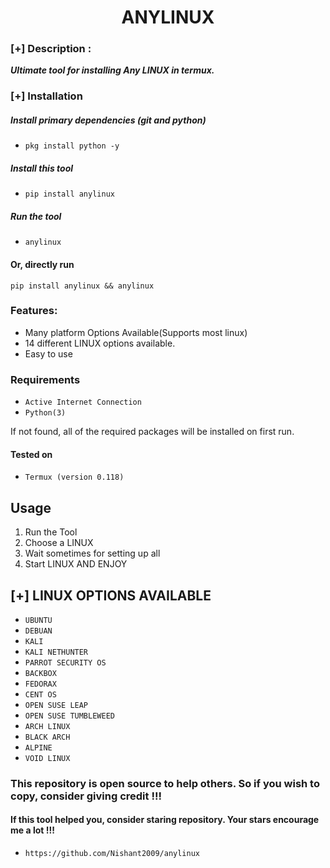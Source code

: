 <h1 align="center">ANYLINUX</h1>

### [+] Description :

***Ultimate tool for installing Any LINUX in termux.***

### [+] Installation

##### Install primary dependencies (git and python)

 - ```pkg install python -y```

##### Install this tool

 - ```pip install anylinux```

##### Run the tool
 - ```anylinux```

#### Or, directly run
```
pip install anylinux && anylinux

```

### Features:

 - Many platform Options Available(Supports most linux)
 - 14 different LINUX options available.
 - Easy to use

### Requirements

 - `Active Internet Connection`
 - `Python(3)`

If not found, all of the required packages will be installed on first run.

#### Tested on

 - `Termux (version 0.118)`

## Usage

1. Run the Tool
2. Choose a LINUX
3. Wait sometimes for setting up all
4. Start LINUX AND ENJOY 

## [+] LINUX OPTIONS AVAILABLE
 - `UBUNTU`
 - `DEBUAN`
 - `KALI`
 - `KALI NETHUNTER`
 - `PARROT SECURITY OS`
 - `BACKBOX`
 - `FEDORAX`
 - `CENT OS`
 - `OPEN SUSE LEAP`
 - `OPEN SUSE TUMBLEWEED`
 - `ARCH LINUX`
 - `BLACK ARCH`
 - `ALPINE`
 - `VOID LINUX`


### This repository is open source to help others. So if you wish to copy, consider giving credit !!!

####  If this tool helped you, consider staring repository. Your stars encourage me a lot !!!

 - `https://github.com/Nishant2009/anylinux`
